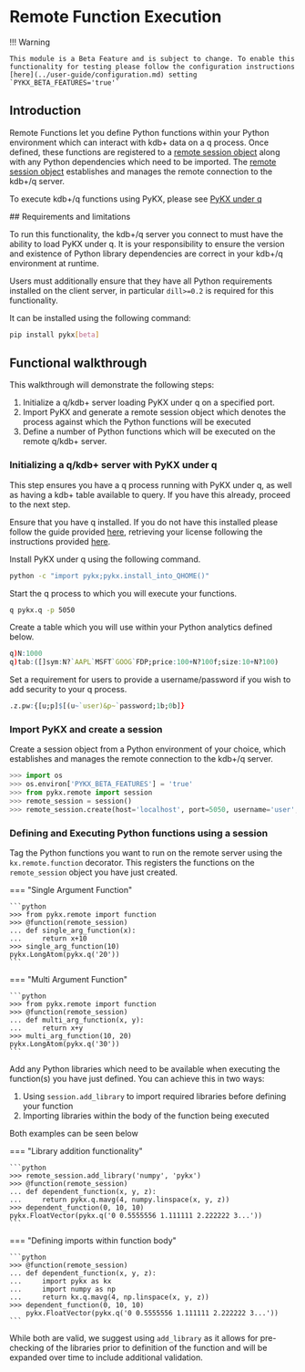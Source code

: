# Remote Function Execution

!!! Warning

	This module is a Beta Feature and is subject to change. To enable this functionality for testing please follow the configuration instructions [here](../user-guide/configuration.md) setting `PYKX_BETA_FEATURES='true'`

## Introduction

Remote Functions let you define Python functions within your Python environment which can interact with kdb+ data on a q process. Once defined, these functions are registered to a [remote session object]() along with any Python dependencies which need to be imported. The [remote session object]() establishes and manages the remote connection to the kdb+/q server.

To execute kdb+/q functions using PyKX, please see [PyKX under q](../pykx-under-q/intro.md)

## Requirements and limitations

To run this functionality, the kdb+/q server you connect to must have the ability to load PyKX under q. It is your responsibility to ensure the version and existence of Python library dependencies are correct in your kdb+/q environment at runtime. 

Users must additionally ensure that they have all Python requirements installed on the client server, in particular `dill>=0.2` is required for this functionality.

It can be installed using the following command:

```bash
pip install pykx[beta]
```

## Functional walkthrough

This walkthrough will demonstrate the following steps:

1. Initialize a q/kdb+ server loading PyKX under q on a specified port.
1. Import PyKX and generate a remote session object which denotes the process against which the Python functions will be executed
1. Define a number of Python functions which will be executed on the remote q/kdb+ server.

### Initializing a q/kdb+ server with PyKX under q

This step ensures you have a q process running with PyKX under q, as well as having a kdb+ table available to query. If you have this already, proceed to the next step.

Ensure that you have q installed. If you do not have this installed please follow the guide provided [here](https://code.kx.com/q/learn/install/), retrieving your license following the instructions provided [here](https://kx.com/kdb-insights-personal-edition-license-download).

Install PyKX under q using the following command.

```bash
python -c "import pykx;pykx.install_into_QHOME()"
```

Start the q process to which you will execute your functions.

```bash
q pykx.q -p 5050
```

Create a table which you will use within your Python analytics defined below.

```q
q)N:1000
q)tab:([]sym:N?`AAPL`MSFT`GOOG`FDP;price:100+N?100f;size:10+N?100)
```

Set a requirement for users to provide a username/password if you wish to add security to your q process.

```q
.z.pw:{[u;p]$[(u~`user)&p~`password;1b;0b]}
```

### Import PyKX and create a session

Create a session object from a Python environment of your choice, which establishes and manages the remote connection to the kdb+/q server.

```python
>>> import os
>>> os.environ['PYKX_BETA_FEATURES'] = 'true'
>>> from pykx.remote import session
>>> remote_session = session()
>>> remote_session.create(host='localhost', port=5050, username='user', password='password')
```

### Defining and Executing Python functions using a session

Tag the Python functions you want to run on the remote server using the `kx.remote.function` decorator. This registers the functions on the `remote_session` object you have just created. 

=== "Single Argument Function"

	```python
	>>> from pykx.remote import function
	>>> @function(remote_session)
	... def single_arg_function(x):
	...     return x+10
	>>> single_arg_function(10)
	pykx.LongAtom(pykx.q('20'))
	```

=== "Multi Argument Function"

	```python
	>>> from pykx.remote import function
	>>> @function(remote_session)
	... def multi_arg_function(x, y):
	...     return x+y
	>>> multi_arg_function(10, 20)
	pykx.LongAtom(pykx.q('30'))
	```

Add any Python libraries which need to be available when executing the function(s) you have just defined. You can achieve this in two ways:

1. Using `session.add_library` to import required libraries before defining your function
1. Importing libraries within the body of the function being executed

Both examples can be seen below

=== "Library addition functionality"

	```python
	>>> remote_session.add_library('numpy', 'pykx')
	>>> @function(remote_session)
	... def dependent_function(x, y, z):
	...     return pykx.q.mavg(4, numpy.linspace(x, y, z))
	>>> dependent_function(0, 10, 10)
	pykx.FloatVector(pykx.q('0 0.5555556 1.111111 2.222222 3...'))
	```

=== "Defining imports within function body"

	```python
	>>> @function(remote_session)
	... def dependent_function(x, y, z):
	...     import pykx as kx
	...     import numpy as np
	...     return kx.q.mavg(4, np.linspace(x, y, z))
	>>> dependent_function(0, 10, 10)
        pykx.FloatVector(pykx.q('0 0.5555556 1.111111 2.222222 3...'))
	```

While both are valid, we suggest using `add_library` as it allows for pre-checking of the libraries prior to definition of the function and will be expanded over time to include additional validation.

